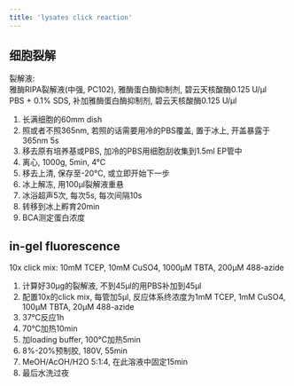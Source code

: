 ```yaml
---
title: 'lysates click reaction'
---
```


## 细胞裂解

裂解液:  
雅酶RIPA裂解液(中强, PC102), 雅酶蛋白酶抑制剂, 碧云天核酸酶0.125 U/µl  
PBS + 0.1% SDS, 补加雅酶蛋白酶抑制剂, 碧云天核酸酶0.125 U/µl  

1. 长满细胞的60mm dish
2. 照或者不照365nm, 若照的话需要用冷的PBS覆盖, 置于冰上, 开盖暴露于365nm 5s
3. 移去原有培养基或PBS, 加冷的PBS用细胞刮收集到1.5ml EP管中
4. 离心, 1000g, 5min, 4°C
5. 移去上清, 保存至-20°C, 或立即开始下一步
6. 冰上解冻, 用100μl裂解液重悬
7. 冰浴超声5次, 每次5s, 每次间隔10s
8. 转移到冰上孵育20min
9. BCA测定蛋白浓度

## in-gel fluorescence

10x click mix: 10mM TCEP, 10mM CuSO4, 1000μM TBTA, 200μM 488-azide  

1. 计算好30μg的裂解液, 不到45μl的用PBS补加到45μl
2. 配置10x的click mix, 每管加5μl, 反应体系终浓度为1mM TCEP, 1mM CuSO4, 100μM TBTA, 20μM 488-azide
3. 37°C反应1h
4. 70°C加热10min
5. 加loading buffer, 100°C加热5min
6. 8%-20%预制胶, 180V, 55min
7. MeOH/AcOH/H2O 5:1:4, 在此溶液中固定15min
8. 最后水洗过夜